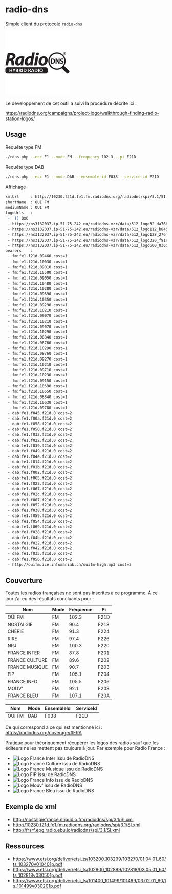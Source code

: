 # radio-dns

Simple client du protocole `radio-dns`

![Logo Radio DNS](logo.jpg)

Le développement de cet outil a suivi la procédure décrite ici :

https://radiodns.org/campaigns/project-logo/walkthrough-finding-radio-station-logos/

## Usage

Requête type FM

```bash
./rdns.php --ecc E1 --mode FM --frequency 102.3 --pi F21D
```

Requête type DAB

```bash
./rdns.php --ecc E1 --mode DAB --ensemble-id F038 --service-id F21D
```

Affichage

```bash
xmlUrl     : http://10230.f21d.fe1.fm.radiodns.org/radiodns/spi/3.1/SI.xml
shortName  : OUI FM
mediumName : OUI FM
logoUrls   :
 -  () 0x0
 - https://ns3132037.ip-51-75-242.eu/radiodns-vzr/data/512_logo32_da768096-a4e1-4471-b291-ab27418d5429.png (image/png) 32x32
 - https://ns3132037.ip-51-75-242.eu/radiodns-vzr/data/512_logo112_b8457c7e-760f-49b5-a590-1c527d2e0e08.png (image/png) 112x32
 - https://ns3132037.ip-51-75-242.eu/radiodns-vzr/data/512_logo128_276f1f55-69ab-4003-9c23-d9ec7f9ca530.png (image/png) 128x128
 - https://ns3132037.ip-51-75-242.eu/radiodns-vzr/data/512_logo320_f91cd1b8-895b-4d22-a363-f36b5468d552.png (image/png) 320x240
 - https://ns3132037.ip-51-75-242.eu/radiodns-vzr/data/512_logo600_836546e5-edef-413e-b158-84716ae8f145.png (image/png) 600x600
bearers    :
 - fm:fe1.f21d.09460 cost=1
 - fm:fe1.f21d.10030 cost=1
 - fm:fe1.f21d.09010 cost=1
 - fm:fe1.f21d.10500 cost=1
 - fm:fe1.f21d.09050 cost=1
 - fm:fe1.f21d.10480 cost=1
 - fm:fe1.f21d.10280 cost=1
 - fm:fe1.f21d.09690 cost=1
 - fm:fe1.f21d.10350 cost=1
 - fm:fe1.f21d.09290 cost=1
 - fm:fe1.f21d.10210 cost=1
 - fm:fe1.f21d.09070 cost=1
 - fm:fe1.f21d.10210 cost=1
 - fm:fe1.f21d.09070 cost=1
 - fm:fe1.f21d.10290 cost=1
 - fm:fe1.f21d.08840 cost=1
 - fm:fe1.f21d.08760 cost=1
 - fm:fe1.f21d.10290 cost=1
 - fm:fe1.f21d.08760 cost=1
 - fm:fe1.f21d.09270 cost=1
 - fm:fe1.f21d.10210 cost=1
 - fm:fe1.f21d.09710 cost=1
 - fm:fe1.f21d.10230 cost=1
 - fm:fe1.f21d.09150 cost=1
 - fm:fe1.f21d.10690 cost=1
 - fm:fe1.f21d.10650 cost=1
 - fm:fe1.f21d.08840 cost=1
 - fm:fe1.f21d.10630 cost=1
 - fm:fe1.f21d.09780 cost=1
 - dab:fe1.f045.f21d.0 cost=2
 - dab:fe1.f00a.f21d.0 cost=2
 - dab:fe1.f058.f21d.0 cost=2
 - dab:fe1.f050.f21d.0 cost=2
 - dab:fe1.f032.f21d.0 cost=2
 - dab:fe1.f022.f21d.0 cost=2
 - dab:fe1.f039.f21d.0 cost=2
 - dab:fe1.f049.f21d.0 cost=2
 - dab:fe1.f04e.f21d.0 cost=2
 - dab:fe1.f014.f21d.0 cost=2
 - dab:fe1.f01b.f21d.0 cost=2
 - dab:fe1.f002.f21d.0 cost=2
 - dab:fe1.f065.f21d.0 cost=2
 - dab:fe1.f022.f21d.0 cost=2
 - dab:fe1.f067.f21d.0 cost=2
 - dab:fe1.f02c.f21d.0 cost=2
 - dab:fe1.f007.f21d.0 cost=2
 - dab:fe1.f052.f21d.0 cost=2
 - dab:fe1.f038.f21d.0 cost=2
 - dab:fe1.f059.f21d.0 cost=2
 - dab:fe1.f054.f21d.0 cost=2
 - dab:fe1.f069.f21d.0 cost=2
 - dab:fe1.f028.f21d.0 cost=2
 - dab:fe1.f04b.f21d.0 cost=2
 - dab:fe1.f022.f21d.0 cost=2
 - dab:fe1.f042.f21d.0 cost=2
 - dab:fe1.f035.f21d.0 cost=2
 - dab:fe1.f056.f21d.0 cost=2
 - http://ouifm.ice.infomaniak.ch/ouifm-high.mp3 cost=3
```

## Couverture

Toutes les radios françaises ne sont pas inscrites à ce programme. À ce jour j'ai eu des résultats concluants pour :

| Nom            | Mode | Fréquence | Pi   |
| -------------- | ---- | --------- | ---- |
| OÜI FM         | FM   |     102.3 | F21D |
| NOSTALGIE      | FM   |      90.4 | F218 |
| CHERIE         | FM   |      91.3 | F224 |
| RIRE           | FM   |      97.4 | F226 |
| NRJ            | FM   |     100.3 | F220 |
| FRANCE INTER   | FM   |      87.8 | F201 |
| FRANCE CULTURE | FM   |      89.6 | F202 |
| FRANCE MUSIQUE | FM   |      90.7 | F203 |
| FIP            | FM   |     105.1 | F204 |
| FRANCE INFO    | FM   |     105.5 | F206 |
| MOUV'          | FM   |      92.1 | F208 |
| FRANCE BLEU    | FM   |     107.1 | F20A |

| Nom       | Mode | EnsembleId | ServiceId |
| --------- | ---- | ---------- | --------- |
| OÜI FM    | DAB  | F038       | F21D      |

Ce qui correspond à ce qui est mentionné ici : https://radiodns.org/coverage/#FRA

Pratique pour théoriquement récupérer les logos des radios sauf que les éditeurs ne les mettent pas toujours à jour. Par exemple pour Radio France :

- ![Logo France Inter issu de RadioDNS](http://static.frsrf.radio.ebu.io/128x128/2bce08b2-7364-49eb-8688-3d7dee3e6199.png)
- ![Logo France Culture issu de RadioDNS](http://static.frsrf.radio.ebu.io/128x128/51882c9b-1c70-4b79-b39b-4a1e4bd0384c.png)
- ![Logo France Musique issu de RadioDNS](http://static.frsrf.radio.ebu.io/128x128/6dc5e85d-af25-4e7c-8b96-2c78b4cd4096.png)
- ![Logo FIP issu de RadioDNS](http://static.frsrf.radio.ebu.io/128x128/13533325-8a9f-4fde-badd-43edc5a7abe8.png)
- ![Logo France Info issu de RadioDNS](http://static.frsrf.radio.ebu.io/128x128/28fdd176-1e4f-4afa-859f-23c5ca39fb1c.png)
- ![Logo Mouv' issu de RadioDNS](http://static.frsrf.radio.ebu.io/128x128/a122ae78-0a3c-4aed-8e5f-75752dfc3828.png)
- ![Logo France Bleu issu de RadioDNS](http://static.frsrf.radio.ebu.io/128x128/106f038f-d113-49dc-92fc-e2ea5f4996bc.png)

## Exemple de xml

- http://nostalgiefrance.nrjaudio.fm/radiodns/spi/3.1/SI.xml
- http://10230.f21d.fe1.fm.radiodns.org/radiodns/spi/3.1/SI.xml
- http://frsrf.epg.radio.ebu.io/radiodns/spi/3.1/SI.xml

## Ressources

- https://www.etsi.org/deliver/etsi_ts/103200_103299/103270/01.04.01_60/ts_103270v010401p.pdf
- https://www.etsi.org/deliver/etsi_ts/102800_102899/102818/03.05.01_60/ts_102818v030501p.pdf
- https://www.etsi.org/deliver/etsi_ts/101400_101499/101499/03.02.01_60/ts_101499v030201p.pdf
